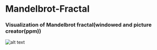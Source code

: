 # Mandelbrot-Fractal
### Visualization of Mandelbrot fractal(windowed and picture creator(ppm))
![alt text](https://github.com/ArthurSenpaii/Mandelbrot-Fractal/blob/master/Mandelbrot.png)
